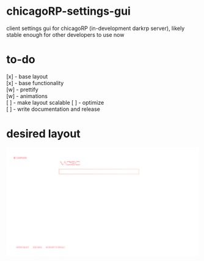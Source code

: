 # chicagoRP-settings-gui
client settings gui for chicagoRP (in-development darkrp server), likely stable enough for other developers to use now

# to-do
[x] - base layout    
[x] - base functionality    
[w] - prettify    
[w] - animations    
[ ] - make layout scalable
[ ] - optimize    
[ ] - write documentation and release    

# desired layout
![alt text](https://github.com/SpiffyJUNIOR/chicagorp-settings-gui/blob/main/settingscreen.png?raw=true)
